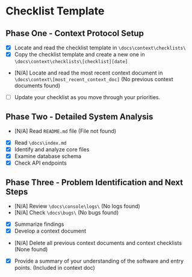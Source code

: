 # Checklist Template

## Phase One - Context Protocol Setup
- [X] Locate and read the checklist template in `\docs\context\checklists\`
- [X] Copy the checklist template and create a new one in `\docs\context\checklists\[checklist][date]`
- [N/A] Locate and read the most recent context document in `\docs\context\[most_recent_context_doc]` (No previous context documents found)
- [ ] Update your checklist as you move through your priorities.

## Phase Two - Detailed System Analysis
- [N/A] Read `README.md` file (File not found)
- [X] Read `\docs\index.md`
- [X] Identify and analyze core files
- [X] Examine database schema
- [X] Check API endpoints

## Phase Three - Problem Identification and Next Steps
- [N/A] Review `\docs\console\logs\` (No logs found)
- [N/A] Check `\docs\bugs\` (No bugs found)
- [X] Summarize findings
- [X] Develop a context document
- [N/A] Delete all previous context documents and context checklists (None found)
- [X] Provide a summary of your understanding of the software and entry points. (Included in context doc) 